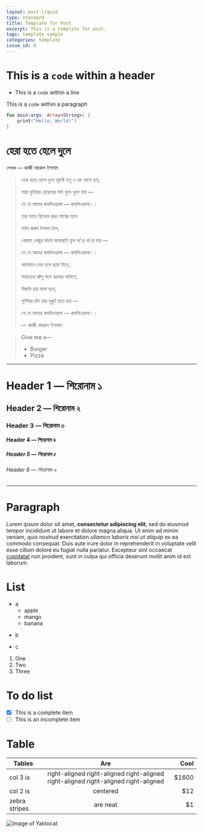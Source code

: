 ```yaml
---
layout: post.liquid
type: standard
title: Template for Post
excerpt: This is a template for post.
tags: template sample
categories: template
issue_id: 0
---
```


# This is a `code` within a header

- This is a `code` within a line

This is a `code` within a paragraph

```kotlin
fun main(args: Array<String>) {
    print("Hello, World!")
}
```

# হেরা হতে হেলে দুলে

লেখক — কাজী নজরুল ইসলাম

> হেরা হতে হেলে দুলে নূরানী তনু ও কে আসে হায়,
>
> সারা দুনিয়ার হেরেমের পর্দা খুলে খুলে যায় —
>
> সে যে আমার কমলিওয়ালা — কমলিওয়ালা।।
>
> তার ভাবে বিভোল রাঙা পায়ের তলে
>
> পর্বত জঙ্গম টলমল টলে,
>
> খোরমা খেজুর বাদাম জাফরানি ফুল ঝ’রে ঝ’রে যায় —
>
> সে যে আমার কমলিওয়ালা — কমলিওয়ালা।।
>
> আসমানে মেঘ চলে ছায়া দিতে,
>
> পাহাড়ের আঁসু গলে ঝরনার পানিতে,
>
> বিজলি চায় মালা হতে,
>
> পূর্ণিমার চাঁদ তার মুকুট হতে চায় —
>
> সে যে আমার কমলিওয়ালা — কমলিওয়ালা।।
>
> — কাজী নজরুল ইসলাম

> Give me a— 
>
> - Burger
> - Pizza

---

# Header 1 — শিরোনাম ১

## Header 2 — শিরোনাম ২
### Header 3 — শিরোনাম ৩
#### Header 4 — শিরোনাম ৪
##### Header 5 — শিরোনাম ৫
###### Header 6 — শিরোনাম ৬

---

# Paragraph

Lorem ipsum dolor sit amet, **consectetur adipiscing elit**, sed do eiusmod  tempor incididunt ut labore et dolore magna aliqua. Ut enim ad minim  veniam, quis nostrud exercitation *ullamco laboris nisi ut aliquip* ex ea  commodo consequat. Duis aute irure dolor in reprehenderit in voluptate  velit esse cillum dolore eu fugiat nulla pariatur. Excepteur sint  occaecat [cupidatat](//#) non proident, sunt in culpa qui officia deserunt  mollit anim id est laborum.

# List

- a
	- apple
	- mango
	- banana
* b
+ c

1. One
2. Two
3. Three

# To do list

- [x] This is a complete item
- [ ] This is an incomplete item

# Table

| Tables        | Are           | Cool  |
| ------------- |:-------------:| -----:|
| col 3 is      | right-aligned right-aligned right-aligned right-aligned right-aligned right-aligned | $1600 |
| col 2 is      | centered      |   $12 |
| zebra stripes | are neat      |    $1 |

![Image of Yaktocat](https://octodex.github.com/images/yaktocat.png)